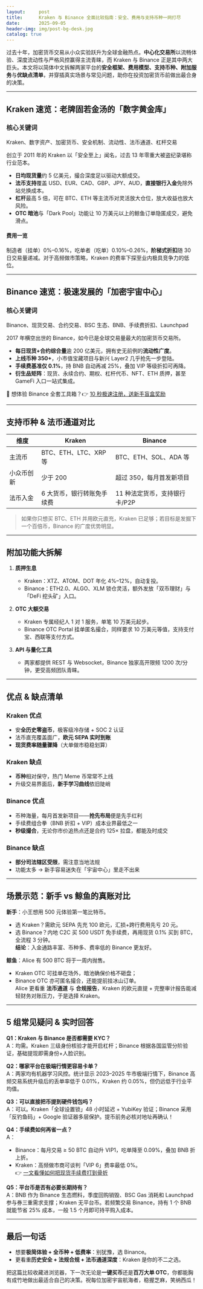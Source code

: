 ```yaml
---
layout:     post
title:      Kraken 与 Binance 全面比较指南：安全、费用与支持币种一网打尽
date:       2025-09-05
header-img: img/post-bg-desk.jpg
catalog: true
---
```


过去十年，加密货币交易从小众实验跃升为全球金融热点。**中心化交易所**以流畅体验、深度流动性与严格风控赢得主流青睐，而 Kraken 与 Binance 正是其中两大巨头。本文将以简体中文拆解两家平台的**安全框架、费用模型、支持币种、附加服务**与**优缺点清单**，并穿插真实场景与常见问题，助你在投资加密货币前做出最合身的决策。

---

## Kraken 速览：老牌固若金汤的「数字黄金库」

### 核心关键词  
Kraken、数字资产、加密货币、安全机制、流动性、法币通道、杠杆交易

创立于 2011 年的 Kraken 以「安全至上」闻名，过去 13 年零重大被盗纪录堪称行业范本。  
- **日均现货量**约 5 亿美元，撮合深度足以驱动大额成交。  
- **法币支持**覆盖 USD、EUR、CAD、GBP、JPY、AUD，**直接银行入金**免除外站兑换成本。  
- **杠杆**最高 5 倍，可在 BTC、ETH 等主流币对灵活放大仓位，放大收益也放大风险。  
- **OTC 暗池**与「Dark Pool」功能让 10 万美元以上的鲸鱼订单隐匿成交，避免滑点。

#### 费用一览  
制造者（挂单）0%–0.16%，吃单者（吃单）0.10%–0.26%，**阶梯式折扣**随 30 日交易量递减。对于高频做市策略，Kraken 的费率下探至业内极具竞争力的低位。

---

## Binance 速览：极速发展的「加密宇宙中心」

### 核心关键词  
Binance、现货交易、合约交易、BSC 生态、BNB、手续费折扣、Launchpad

2017 年横空出世的 Binance，如今已是全球交易量最大的加密货币交易所。  
- **每日现货+合约综合量**逾 200 亿美元，拥有史无前例的**流动性广度**。  
- **上线币种 350+**，小市值宝藏项目与新兴 Layer2 几乎抢先一步登陆。  
- **手续费基准仅 0.1%**，持 BNB 自动再减 25%，叠加 VIP 等级折扣可再降。  
- **衍生品矩阵**：现货、永续合约、期权、杠杆代币、NFT、ETH 质押，甚至 GameFi 入口一站式集成。  

🔗 想体验 Binance 全套工具箱？👉 [10 秒极速注册，送新手盲盒奖励](https://okxdog.com/)

---

## 支持币种 & 法币通道对比

| 维度        | Kraken                   | Binance                  |
| ----------- | ------------------------ | ------------------------ |
| 主流币      | BTC、ETH、LTC、XRP 等    | BTC、ETH、SOL、ADA 等    |
| 小众币创新  | 少于 200                 | 超过 350，每月首发新项目 |
| 法币入金    | 6 大货币，银行转账免手续费 | 11 种法定货币，支持银行卡/P2P |

> 如果你只想买 BTC、ETH 并用欧元直充，Kraken 已足够；若目标是发掘下一个百倍币，Binance 的广度优势明显。

---

## 附加功能大拆解

1. **质押生息**  
   - Kraken：XTZ、ATOM、DOT 年化 4%–12%，自动复投。  
   - Binance：ETH2.0、ALGO、XLM 锁仓灵活，额外发放「双币理财」与「DeFi 挖头矿」入口。

2. **OTC 大额交易**  
   - Kraken 专属经纪人 1 对 1 服务，单笔 10 万美元起步。  
   - Binance OTC Portal 挂单匿名撮合，同样要求 10 万美元等值，支持支付宝、西联等支付方式。

3. **API 与量化工具**  
   - 两家都提供 REST 与 Websocket，Binance 独家高开限频 1200 次/分钟，更受高频团队青睐。

---

## 优点 & 缺点清单

### Kraken 优点
- 安**全历史零盗币**，极客级冷存储 + SOC 2 认证  
- 法币直充覆盖面广，**欧元 SEPA 实时到账**  
- **现货费率随量骤降**（大单做市稳稳划算）

### Kraken 缺点
- **币种**相对保守，热门 Meme 币常常不上线  
- 升级交易界面后，**新手学习曲线**依旧陡峭

### Binance 优点
- 币种海量，每月首发新项目——**抢先布局**便是先手红利  
- 手续费组合拳（BNB 折扣 + VIP）成本业界最低之一  
- **秒级撮合**，无论你市价追热点还是合约 125× 拉盘，都能及时成交

### Binance 缺点
- **部分司法辖区受限**，需注意当地法规  
- 功能太多 → 新手容易迷失在「宇宙中心」里走不出来

---

## 场景示范：新手 vs 鲸鱼的真账对比

**新手**：小王想用 500 元体验第一笔比特币。  
- 选 Kraken？需欧元 SEPA 先充 100 欧元，汇损+跨行费用先亏 20 元。  
- 选 Binance？内地 C2C 买 500 USDT 免手续费，再用现货 0.1% 买到 BTC，全流程 3 分钟。  
**结论**：入金通路丰富、币种多、费率低的 Binance 更友好。

**鲸鱼**：Alice 有 500 BTC 将于一周内抛售。  
- Kraken OTC 可挂单在场外，暗池确保价格不砸盘；  
- Binance OTC 亦可匿名撮合，还能提前挂冰山订单。  
Alice 更看重 **法币通道** 与 **合规报告**，Kraken 的欧元直提 + 完整审计报告能减轻财务对账压力，于是选择 Kraken。

---

## 5 组常见疑问 & 实时回答

**Q1：Kraken 与 Binance 是否都需要 KYC？**  
A：均需。Kraken 三级身份核验才能开启杠杆；Binance 根据各国监管分阶验证，基础提现即需身份+人脸识别。

**Q2：哪家平台在极端行情更容易卡单？**  
A：两家均有机器学习风控。统计显示 2023–2025 牛市极端行情下，Binance 高频交易系统升级后的丢单率低于 0.01%，Kraken 约 0.05%，但仍远低于行业平均值。

**Q3：可以直接把币提到硬件钱包吗？**  
A：可以。Kraken「全球设置锁」48 小时延迟 + YubiKey 验证；Binance 采用「反钓鱼码」+ Google 验证器多层保护。提币前务必核对地址再确认！

**Q4：手续费如何再省一点？**  
A：  
- Binance：每月交易 ≥ 50 BTC 自动升 VIP1，吃单降至 0.09%，叠加 BNB 折上折。  
- Kraken：高频做市商可谈判「VIP 6」费率最低 0%。  
👉 [一文看懂如何把现货手续费打到骨折](https://okxdog.com/)

**Q5：平台币是否有必要长期持有？**  
A：BNB 作为 Binance 生态燃料，季度回购销毁、BSC Gas 消耗和 Launchpad 参与券三重需求支撑；Kraken 无平台币。若频繁交易 Binance，持有 1 个 BNB 就能节省 25% 成本，一般 1.5 个月即可持平购入成本。

---

## 最后一句话

- 想要**极简体验 + 全币种 + 低费率**：别犹豫，选 Binance。  
- 更看重**历史安全 + 法规合规 + 法币通道深度**：Kraken 是你的不二之选。

把这篇比较收藏进浏览器，下一次无论是**一键买币**还是**百万大单 OTC**，你都能胸有成竹地做出最适合自己的决策。祝每位加密宇宙航海者，稳握芝麻，笑纳西瓜！